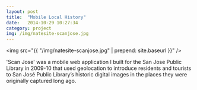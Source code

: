 ```yaml
---
layout: post
title:  "Mobile Local History"
date:   2014-10-29 10:27:34
category: project
img: /img/natesite-scanjose.jpg
---
```

<img src="{{ "/img/natesite-scanjose.jpg" | prepend: site.baseurl }}" />

'Scan Jose' was a mobile web application I built for the San Jose Public Library in 2009-10 that used geolocation to introduce residents and tourists to San José Public Library’s historic digital images in the places they were originally captured long ago.
           		